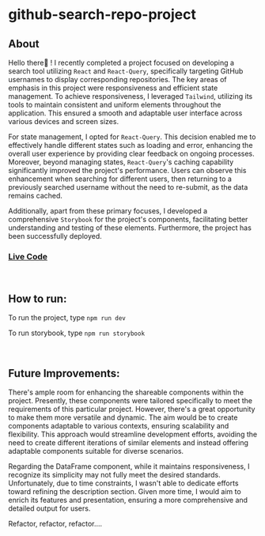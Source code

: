 # github-search-repo-project

## About

Hello there👋 ! I recently completed a project focused on developing a search tool utilizing `React` and `React-Query`, specifically targeting GitHub usernames to display corresponding repositories. The key areas of emphasis in this project were responsiveness and efficient state management.
To achieve responsiveness, I leveraged `Tailwind`, utilizing its tools to maintain consistent and uniform elements throughout the application. This ensured a smooth and adaptable user interface across various devices and screen sizes.

For state management, I opted for `React-Query`. This decision enabled me to effectively handle different states such as loading and error, enhancing the overall user experience by providing clear feedback on ongoing processes. Moreover, beyond managing states, `React-Query`'s caching capability significantly improved the project's performance. Users can observe this enhancement when searching for different users, then returning to a previously searched username without the need to re-submit, as the data remains cached.

Additionally, apart from these primary focuses, I developed a comprehensive `Storybook` for the project's components, facilitating better understanding and testing of these elements. Furthermore, the project has been successfully deployed.

### [Live Code](https://65606f7d171645267e570b7f--lucent-bunny-705ea9.netlify.app/)

<br>

## How to run:

To run the project, type `npm run dev`

To run storybook, type `npm run storybook`

<br>

## Future Improvements:

There's ample room for enhancing the shareable components within the project. Presently, these components were tailored specifically to meet the requirements of this particular project. However, there's a great opportunity to make them more versatile and dynamic. The aim would be to create components adaptable to various contexts, ensuring scalability and flexibility. This approach would streamline development efforts, avoiding the need to create different iterations of similar elements and instead offering adaptable components suitable for diverse scenarios.

Regarding the DataFrame component, while it maintains responsiveness, I recognize its simplicity may not fully meet the desired standards. Unfortunately, due to time constraints, I wasn't able to dedicate efforts toward refining the description section. Given more time, I would aim to enrich its features and presentation, ensuring a more comprehensive and detailed output for users.

Refactor, refactor, refactor….
